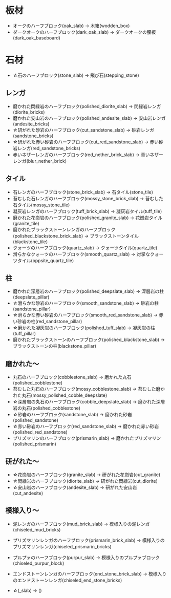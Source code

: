 # 板材
- オークのハーフブロック(oak_slab) -> 木箱(wodden_box)
- ダークオークのハーフブロック(dark_oak_slab) -> ダークオークの腰板(dark_oak_baseboard)

# 石材
- ☆石のハーフブロック(stone_slab) -> 飛び石(stepping_stone)

## レンガ
- 磨かれた閃緑岩のハーフブロック(polished_diorite_slab) -> 閃緑岩レンガ(diorite_bricks)
- 磨かれた安山岩のハーフブロック(polished_andesite_slab) -> 安山岩レンガ(andesite_bricks)
- ☆研がれた砂岩のハーフブロック(cut_sandstone_slab) -> 砂岩レンガ(sandstone_bricks)
- ☆研がれた赤い砂岩のハーフブロック(cut_red_sandstone_slab) -> 赤い砂岩レンガ(red_sandstone_bricks)
- 赤いネザーレンガのハーフブロック(red_nether_brick_slab) -> 青いネザーレンガ(blur_nether_brick)

## タイル
- 石レンガのハーフブロック(stone_brick_slab) -> 石タイル(stone_tile)
- 苔むした石レンガのハーフブロック(mossy_stone_brick_slab) -> 苔むした石タイル(mossy_stone_tile)
- 凝灰岩レンガのハーフブロック(tuff_brick_slab) -> 凝灰岩タイル(tuff_tile)
- 磨かれた花崗岩のハーフブロック(polished_granite_slab) -> 花崗岩タイル(granite_tile)
- 磨かれたブラックストーンレンガのハーフブロック(polished_blackstone_brick_slab) -> ブラックストーンタイル(blackstone_tile)
- クォーツのハーフブロック(quartz_slab) -> クォーツタイル(quartz_tile)
- 滑らかなクォーツのハーフブロック(smooth_quartz_slab) -> 対掌なクォーツタイル(oppsite_quartz_tile)


## 柱
- 磨かれた深層岩のハーフブロック(polished_deepslate_slab) -> 深層岩の柱(deepslate_pillar)
- ☆滑らかな砂岩のハーフブロック(smooth_sandstone_slab) -> 砂岩の柱(sandstone_pillar)
- ☆滑らかな赤い砂岩のハーフブロック(smooth_red_sandstone_slab) -> 赤い砂岩の柱(red_sandstone_pillar)
- ☆磨かれた凝灰岩のハーフブロック(polished_tuff_slab) -> 凝灰岩の柱(tuff_pillar)
- 磨かれたブラックストーンのハーフブロック(polished_blackstone_slab) -> ブラックストーンの柱(blackstone_pillar)

## 磨かれた～
- 丸石のハーフブロック(cobblestone_slab) -> 磨かれた丸石(polished_cobblestone)
- 苔むした丸石のハーフブロック(mossy_cobblestone_slab) -> 苔むした磨かれた丸石(mossy_polished_cobble_deepslate)
- ☆深層岩の丸石のハーフブロック(cobble_deepslate_slab) -> 磨かれた深層岩の丸石(polished_cobblestone)
- ☆砂岩のハーフブロック(sandstone_slab) -> 磨かれた砂岩(polished_sandstone)
- ☆赤い砂岩のハーフブロック(red_sandstone_slab) -> 磨かれた赤い砂岩(polished_red_sandstone)
- プリズマリンのハーフブロック(prismarin_slab) -> 磨かれたプリズマリン(polished_prismarin)

## 研がれた～
- ☆花崗岩のハーフブロック(granite_slab) -> 研がれた花崗岩(cut_granite)
- ☆閃緑岩のハーフブロック(diorite_slab) -> 研がれた閃緑岩(cut_diorite)
- ☆安山岩のハーフブロック(andesite_slab) -> 研がれた安山岩(cut_andesite)

## 模様入り～
- 泥レンガのハーフブロック(mud_brick_slab) -> 模様入りの泥レンガ(chiseled_mud_bricks)
- プリズマリンレンガのハーフブロック(prismarin_brick_slab) -> 模様入りのプリズマリンレンガ(chiseled_prismarin_bricks)
- プルプァのハーフブロック(purpur_slab) -> 模様入りのプルプァブロック(chiseled_purpur_block)
- エンドストーンレンガのハーフブロック(end_stone_brick_slab) -> 模様入りのエンドストーンレンガ(chiseled_end_stone_bricks)

- ☆(_slab) -> ()